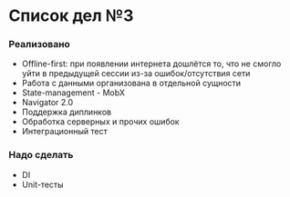 # Список дел №3

### Реализовано
* Offline-first: при появлении интернета дошлётся то, что не смогло уйти в предыдущей сессии из-за ошибок/отсутствия сети
* Работа с данными организована в отдельной сущности
* State-management - MobX
* Navigator 2.0
* Поддержка диплинков
* Обработка серверных и прочих ошибок
* Интеграционный тест

### Надо сделать
* DI 
* Unit-тесты